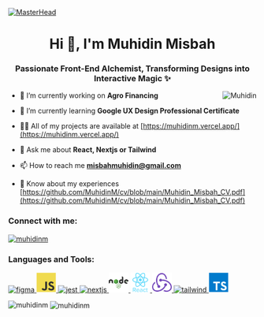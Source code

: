 [![MasterHead](https://user-images.githubusercontent.com/74038190/213910845-af37a709-8995-40d6-be59-724526e3c3d7.gif)](https://muhidinm.vercel.app/)
<h1 align="center">Hi 👋, I'm Muhidin Misbah</h1>
<h3 align="center">Passionate Front-End Alchemist, Transforming Designs into Interactive Magic ✨</h3>
<img align="right" alt="Muhidin" src="https://i.pinimg.com/originals/e4/26/70/e426702edf874b181aced1e2fa5c6cde.gif"/>

- 🔭 I’m currently working on **Agro Financing**

- 🌱 I’m currently learning **Google UX Design Professional Certificate**

- 👨‍💻 All of my projects are available at [https://muhidinm.vercel.app/](https://muhidinm.vercel.app/)

- 💬 Ask me about **React, Nextjs or Tailwind**

- 📫 How to reach me **misbahmuhidin@gmail.com**

- 📄 Know about my experiences [https://github.com/MuhidinM/cv/blob/main/Muhidin_Misbah_CV.pdf](https://github.com/MuhidinM/cv/blob/main/Muhidin_Misbah_CV.pdf)

<h3 align="left">Connect with me:</h3>
<p align="left">
<a href="https://linkedin.com/in/muhidinm" target="blank"><img align="center" src="https://raw.githubusercontent.com/rahuldkjain/github-profile-readme-generator/master/src/images/icons/Social/linked-in-alt.svg" alt="muhidinm" height="30" width="40" /></a>
</p>

<h3 align="left">Languages and Tools:</h3>
<p align="left"> <a href="https://www.figma.com/" target="_blank" rel="noreferrer"> <img src="https://www.vectorlogo.zone/logos/figma/figma-icon.svg" alt="figma" width="40" height="40"/> </a> <a href="https://developer.mozilla.org/en-US/docs/Web/JavaScript" target="_blank" rel="noreferrer"> <img src="https://raw.githubusercontent.com/devicons/devicon/master/icons/javascript/javascript-original.svg" alt="javascript" width="40" height="40"/> </a> <a href="https://jestjs.io" target="_blank" rel="noreferrer"> <img src="https://www.vectorlogo.zone/logos/jestjsio/jestjsio-icon.svg" alt="jest" width="40" height="40"/> </a> <a href="https://nextjs.org/" target="_blank" rel="noreferrer"> <img src="https://cdn.worldvectorlogo.com/logos/nextjs-2.svg" alt="nextjs" width="40" height="40"/> </a> <a href="https://nodejs.org" target="_blank" rel="noreferrer"> <img src="https://raw.githubusercontent.com/devicons/devicon/master/icons/nodejs/nodejs-original-wordmark.svg" alt="nodejs" width="40" height="40"/> </a> <a href="https://reactjs.org/" target="_blank" rel="noreferrer"> <img src="https://raw.githubusercontent.com/devicons/devicon/master/icons/react/react-original-wordmark.svg" alt="react" width="40" height="40"/> </a> <a href="https://redux.js.org" target="_blank" rel="noreferrer"> <img src="https://raw.githubusercontent.com/devicons/devicon/master/icons/redux/redux-original.svg" alt="redux" width="40" height="40"/> </a> <a href="https://tailwindcss.com/" target="_blank" rel="noreferrer"> <img src="https://www.vectorlogo.zone/logos/tailwindcss/tailwindcss-icon.svg" alt="tailwind" width="40" height="40"/> </a> <a href="https://www.typescriptlang.org/" target="_blank" rel="noreferrer"> <img src="https://raw.githubusercontent.com/devicons/devicon/master/icons/typescript/typescript-original.svg" alt="typescript" width="40" height="40"/> </a> </p>

<p><img align="left" src="https://github-readme-stats.vercel.app/api/top-langs?username=muhidinm&show_icons=true&locale=en&layout=compact" alt="muhidinm" /></p>

<p>&nbsp;<img align="center" src="https://github-readme-stats.vercel.app/api?username=muhidinm&show_icons=true&locale=en" alt="muhidinm" /></p>
